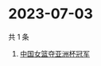# 2023-07-03

共 1 条

<!-- BEGIN ZHIHUSEARCH -->
<!-- 最后更新时间 Mon Jul 03 2023 02:14:49 GMT+0800 (China Standard Time) -->
1. [中国女篮夺亚洲杯冠军](https://www.zhihu.com/search?q=中国女篮夺亚洲杯冠军)
<!-- END ZHIHUSEARCH -->
